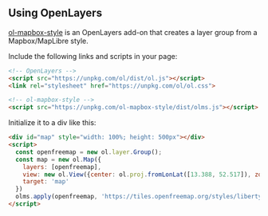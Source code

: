 ## Using OpenLayers

[ol-mapbox-style](https://openlayers.org/ol-mapbox-style/) is an OpenLayers add-on that creates a layer group from a Mapbox/MapLibre style.

Include the following links and scripts in your page:

```html
<!-- OpenLayers -->
<script src="https://unpkg.com/ol/dist/ol.js"></script>
<link rel="stylesheet" href="https://unpkg.com/ol/ol.css">

<!-- ol-mapbox-style -->
<script src="https://unpkg.com/ol-mapbox-style/dist/olms.js"></script>
```

Initialize it to a div like this:

```html
<div id="map" style="width: 100%; height: 500px"></div>
<script>
  const openfreemap = new ol.layer.Group();
  const map = new ol.Map({
    layers: [openfreemap],
    view: new ol.View({center: ol.proj.fromLonLat([13.388, 52.517]), zoom: 9.5}),
    target: 'map'
  })
  olms.apply(openfreemap, 'https://tiles.openfreemap.org/styles/liberty');
</script>
```